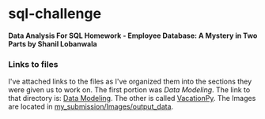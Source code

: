 # sql-challenge


**Data Analysis For SQL Homework - Employee Database: A Mystery in Two Parts by Shanil Lobanwala**

### Links to files

I've attached links to the files as I've organized them into the sections they were given us to work on. The first portion was *Data Modeling*. The link to that directory is: [Data Modeling](https://github.com/slobanwala1/python-api-challenge/blob/main/my_submission/starter_code/WeatherPy.ipynb). The other is called [VacationPy](https://github.com/slobanwala1/python-api-challenge/blob/main/my_submission/starter_code/VacationPy.ipynb). The Images are located in [my_submission/Images/output_data](https://github.com/slobanwala1/python-api-challenge/tree/main/my_submission/Images/output_data). 